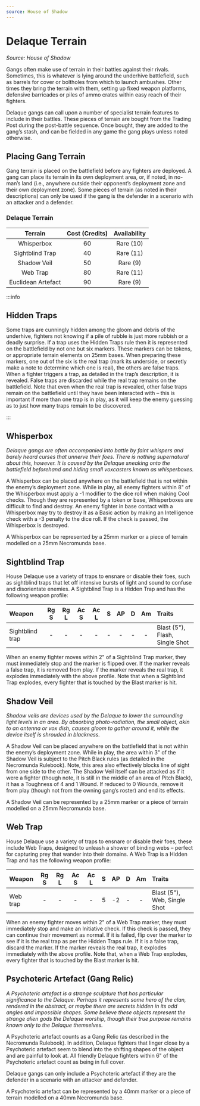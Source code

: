 ```yaml
---
source: House of Shadow
---
```


# Delaque Terrain

_Source: House of Shadow_

Gangs often make use of terrain in their battles against their rivals. Sometimes,
this is whatever is lying around the underhive battlefield, such as barrels for cover
or boltholes from which to launch ambushes. Other times they bring the terrain with
them, setting up fixed weapon platforms, defensive barricades or piles of ammo
crates within easy reach of their fighters.

Delaque gangs can call upon a number of specialist terrain features to include in
their battles. These pieces of terrain are bought from the Trading Post during the
post-battle sequence. Once bought, they are added to the gang’s stash, and can be
fielded in any game the gang plays unless noted otherwise.

## Placing Gang Terrain

Gang terrain is placed on the battlefield before any fighters are deployed. A gang
can place its terrain in its own deployment area, or, if noted, in no-man’s land (i.e.,
anywhere outside their opponent’s deployment zone and their own deployment
zone). Some pieces of terrain (as noted in their descriptions) can only be used if the
gang is the defender in a scenario with an attacker and a defender.

### Delaque Terrain

|      Terrain       | Cost (Credits) | Availability |
| :----------------: | :------------: | :----------: |
|     Whisperbox     |       60       |  Rare (10)   |
|  Sightblind Trap   |       40       |  Rare (11)   |
|    Shadow Veil     |       50       |   Rare (9)   |
|      Web Trap      |       80       |  Rare (11)   |
| Euclidean Artefact |       90       |   Rare (9)   |

:::info

## Hidden Traps

Some traps are cunningly hidden among the gloom and debris of the
underhive, fighters not knowing if a pile of rubble is just more rubbish or a
deadly surprise. If a trap uses the Hidden Traps rule then it is represented
on the battlefield by not one but six markers. These markers can be tokens,
or appropriate terrain elements on 25mm bases. When preparing these
markers, one out of the six is the real trap (mark its underside, or secretly
make a note to determine which one is real), the others are false traps.
When a fighter triggers a trap, as detailed in the trap’s description, it is
revealed. False traps are discarded while the real trap remains on the
battlefield. Note that even when the real trap is revealed, other false traps
remain on the battlefield until they have been interacted with – this is
important if more than one trap is in play, as it will keep the enemy guessing
as to just how many traps remain to be discovered.

:::

## Whisperbox

_Delaque gangs are often accompanied into battle by faint whispers and barely heard curses that unnerve their foes. There is nothing supernatural about this, however. It is caused by the Delaque sneaking onto the battlefield beforehand and hiding small voxcasters known as whisperboxes._

A Whisperbox can be placed anywhere on the battlefield that is not within the
enemy’s deployment zone. While in play, all enemy fighters within 8" of the
Whisperbox must apply a -1 modifier to the dice roll when making Cool checks.
Though they are represented by a token or base, Whisperboxes are difficult to find
and destroy. An enemy fighter in base contact with a Whisperbox may try to destroy it
as a Basic action by making an Intelligence check with a -3 penalty to the dice roll. If
the check is passed, the Whisperbox is destroyed.

A Whisperbox can be represented by a 25mm marker or a piece of terrain modelled
on a 25mm Necromunda base.

## Sightblind Trap

House Delaque use a variety of traps to ensnare or disable their foes, such as sightblind traps that let off intensive bursts of light and sound to confuse and disorientate enemies. A Sightblind Trap is a Hidden Trap and has the following weapon profile:

<WeaponStats>

| Weapon          | Rg S | Rg L | Ac S | Ac L |  S  | AP  |  D  | Am  | Traits                                                                                                                                                                                  |
| :-------------- | :--: | :--: | :--: | :--: | :-: | :-: | :-: | :-: | :-------------------------------------------------------------------------------------------------------------------------------------------------------------------------------------- |
| Sightblind trap |  -   |  -   |  -   |  -   |  -  |  -  |  -  |  -  | <Tooltip type="traits" content="blast">Blast (5")</Tooltip>, <Tooltip type="traits" content="flash">Flash</Tooltip>, <Tooltip type="traits" content="single-shot">Single Shot</Tooltip> |

</WeaponStats>

When an enemy fighter moves within 2" of a Sightblind Trap marker, they must
immediately stop and the marker is flipped over. If the marker reveals a false trap,
it is removed from play. If the marker reveals the real trap, it explodes immediately
with the above profile. Note that when a Sightblind Trap explodes, every fighter that is
touched by the Blast marker is hit.

## Shadow Veil

_Shadow veils are devices used by the Delaque to lower the surrounding light levels in an area. By absorbing photo-radiation, the small object, akin to an antenna or vox dish, causes gloom to gather around it, while the device itself is shrouded in blackness._

A Shadow Veil can be placed anywhere on the battlefield that is not within the
enemy’s deployment zone. While in play, the area within 3" of the Shadow Veil is
subject to the Pitch Black rules (as detailed in the Necromunda Rulebook). Note, this
area also effectively blocks line of sight from one side to the other. The Shadow Veil
itself can be attacked as if it were a fighter (though note, it is still in the middle of an
area of Pitch Black), it has a Toughness of 4 and 1 Wound. If reduced to 0 Wounds,
remove it from play (though not from the owning gang’s roster) and end its effects.

A Shadow Veil can be represented by a 25mm marker or a piece of terrain modelled
on a 25mm Necromunda base.

## Web Trap

House Delaque use a variety of traps to ensnare or disable their foes, these include
Web Traps, designed to unleash a shower of binding webs – perfect for capturing
prey that wander into their domains. A Web Trap is a Hidden Trap and has the
following weapon profile:

<WeaponStats>

| Weapon   | Rg S | Rg L | Ac S | Ac L |  S  | AP  |  D  | Am  | Traits                                                                                                                                                                              |
| :------- | :--: | :--: | :--: | :--: | :-: | :-: | :-: | :-: | :---------------------------------------------------------------------------------------------------------------------------------------------------------------------------------- |
| Web trap |  -   |  -   |  -   |  -   |  5  | -2  |  -  |  -  | <Tooltip type="traits" content="blast">Blast (5")</Tooltip>, <Tooltip type="traits" content="web">Web</Tooltip>, <Tooltip type="traits" content="single-shot">Single Shot</Tooltip> |

</WeaponStats>

When an enemy fighter moves within 2" of a Web Trap marker, they must
immediately stop and make an Initiative check. If this check is passed, they can
continue their movement as normal. If it is failed, flip over the marker to see if it is
the real trap as per the Hidden Traps rule. If it is a false trap, discard the marker. If
the marker reveals the real trap, it explodes immediately with the above profile. Note
that, when a Web Trap explodes, every fighter that is touched by the Blast marker
is hit.

## Psychoteric Artefact (Gang Relic)

_A Psychoteric artefact is a strange sculpture that has particular significance to the Delaque. Perhaps it represents some hero of the clan, rendered in the abstract, or maybe there are secrets hidden in its odd angles and impossible shapes. Some believe these objects represent the strange alien gods the Delaque worship, though their true purpose remains known only to the Delaque themselves._

A Psychoteric artefact counts as a Gang Relic (as described in the Necromunda
Rulebook). In addition, Delaque fighters that linger close by a Psychoteric artefact
seem to blend into the shifting shapes of the object and are painful to look at. All
friendly Delaque fighters within 6" of the Psychoteric artefact count as being in
full cover.

Delaque gangs can only include a Psychoteric artefact if they are the defender in a
scenario with an attacker and defender.

A Psychoteric artefact can be represented by a 40mm marker or a piece of terrain
modelled on a 40mm Necromunda base.
